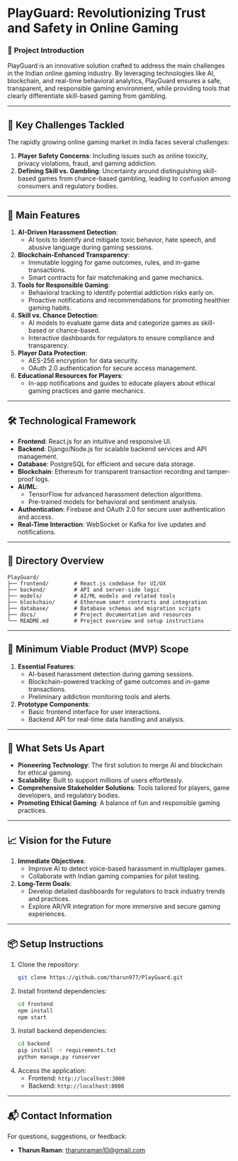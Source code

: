 

# PlayGuard: Revolutionizing Trust and Safety in Online Gaming

### 🌟 **Project Introduction**
PlayGuard is an innovative solution crafted to address the main challenges in the Indian online gaming industry. By leveraging technologies like AI, blockchain, and real-time behavioral analytics, PlayGuard ensures a safe, transparent, and responsible gaming environment, while providing tools that clearly differentiate skill-based gaming from gambling.

---

## 🚀 **Key Challenges Tackled**
The rapidly growing online gaming market in India faces several challenges:
1. **Player Safety Concerns**: Including issues such as online toxicity, privacy violations, fraud, and gaming addiction.
2. **Defining Skill vs. Gambling**: Uncertainty around distinguishing skill-based games from chance-based gambling, leading to confusion among consumers and regulatory bodies.

---

## 🎯 **Main Features**
1. **AI-Driven Harassment Detection**:
   - AI tools to identify and mitigate toxic behavior, hate speech, and abusive language during gaming sessions.
2. **Blockchain-Enhanced Transparency**:
   - Immutable logging for game outcomes, rules, and in-game transactions.
   - Smart contracts for fair matchmaking and game mechanics.
3. **Tools for Responsible Gaming**:
   - Behavioral tracking to identify potential addiction risks early on.
   - Proactive notifications and recommendations for promoting healthier gaming habits.
4. **Skill vs. Chance Detection**:
   - AI models to evaluate game data and categorize games as skill-based or chance-based.
   - Interactive dashboards for regulators to ensure compliance and transparency.
5. **Player Data Protection**:
   - AES-256 encryption for data security.
   - OAuth 2.0 authentication for secure access management.
6. **Educational Resources for Players**:
   - In-app notifications and guides to educate players about ethical gaming practices and game mechanics.

---

## 🛠 **Technological Framework**
- **Frontend**: React.js for an intuitive and responsive UI.
- **Backend**: Django/Node.js for scalable backend services and API management.
- **Database**: PostgreSQL for efficient and secure data storage.
- **Blockchain**: Ethereum for transparent transaction recording and tamper-proof logs.
- **AI/ML**:
   - TensorFlow for advanced harassment detection algorithms.
   - Pre-trained models for behavioral and sentiment analysis.
- **Authentication**: Firebase and OAuth 2.0 for secure user authentication and access.
- **Real-Time Interaction**: WebSocket or Kafka for live updates and notifications.

---

## 📂 **Directory Overview**
```
PlayGuard/
├── frontend/        # React.js codebase for UI/UX
├── backend/         # API and server-side logic
├── models/          # AI/ML models and related tools
├── blockchain/      # Ethereum smart contracts and integration
├── database/        # Database schemas and migration scripts
├── docs/            # Project documentation and resources
└── README.md        # Project overview and setup instructions
```

---

## 📌 **Minimum Viable Product (MVP) Scope**
1. **Essential Features**:
   - AI-based harassment detection during gaming sessions.
   - Blockchain-powered tracking of game outcomes and in-game transactions.
   - Preliminary addiction monitoring tools and alerts.
2. **Prototype Components**:
   - Basic frontend interface for user interactions.
   - Backend API for real-time data handling and analysis.

---

## 🌟 **What Sets Us Apart**
- **Pioneering Technology**: The first solution to merge AI and blockchain for ethical gaming.
- **Scalability**: Built to support millions of users effortlessly.
- **Comprehensive Stakeholder Solutions**: Tools tailored for players, game developers, and regulatory bodies.
- **Promoting Ethical Gaming**: A balance of fun and responsible gaming practices.

---

## 📈 **Vision for the Future**
1. **Immediate Objectives**:
   - Improve AI to detect voice-based harassment in multiplayer games.
   - Collaborate with Indian gaming companies for pilot testing.
2. **Long-Term Goals**:
   - Develop detailed dashboards for regulators to track industry trends and practices.
   - Explore AR/VR integration for more immersive and secure gaming experiences.

---

## 📦 **Setup Instructions**
1. Clone the repository:
   ```bash
   git clone https://github.com/tharun977/PlayGuard.git
   ```
2. Install frontend dependencies:
   ```bash
   cd frontend
   npm install
   npm start
   ```
3. Install backend dependencies:
   ```bash
   cd backend
   pip install -r requirements.txt
   python manage.py runserver
   ```
4. Access the application:
   - Frontend: `http://localhost:3000`
   - Backend: `http://localhost:8000`

---

## 📬 **Contact Information**
For questions, suggestions, or feedback:
- **Tharun Raman**: tharunraman10@gmail.com

